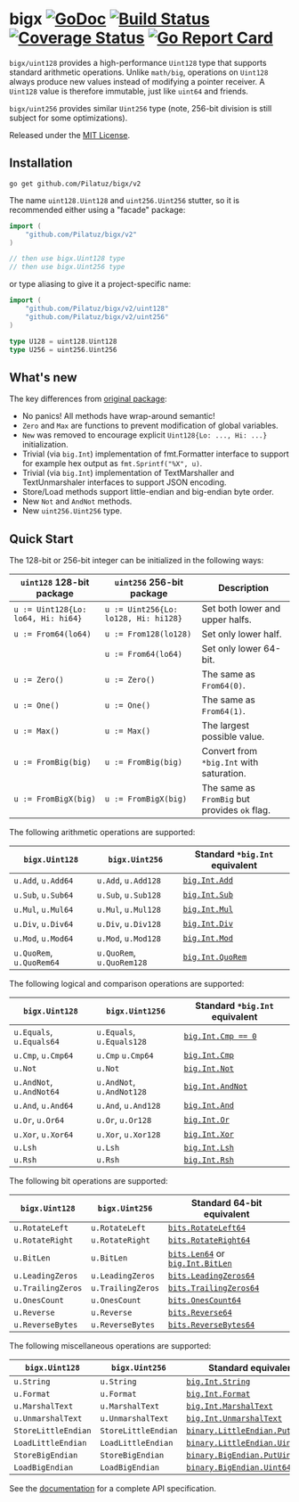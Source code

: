 # bigx [![GoDoc][doc-img]][doc] [![Build Status][ci-img]][ci] [![Coverage Status][cov-img]][cov] [![Go Report Card][reportcard-img]][reportcard]

`bigx/uint128` provides a high-performance `Uint128` type that supports standard arithmetic
operations. Unlike `math/big`, operations on `Uint128` always produce new values
instead of modifying a pointer receiver. A `Uint128` value is therefore immutable, just
like `uint64` and friends.

`bigx/uint256` provides similar `Uint256` type (note, 256-bit division is still subject for some optimizations).

Released under the [MIT License](LICENSE).


## Installation

```shell
go get github.com/Pilatuz/bigx/v2
```

The name `uint128.Uint128` and `uint256.Uint256` stutter, so it is recommended either using a "facade" package:

```go
import (
    "github.com/Pilatuz/bigx/v2"
)

// then use bigx.Uint128 type
// then use bigx.Uint256 type
```

or type aliasing to give it a project-specific name:

```go
import (
    "github.com/Pilatuz/bigx/v2/uint128"
    "github.com/Pilatuz/bigx/v2/uint256"
)

type U128 = uint128.Uint128
type U256 = uint256.Uint256
```


## What's new

The key differences from [original package](https://github.com/lukechampine/uint128):

- No panics! All methods have wrap-around semantic!
- `Zero` and `Max` are functions to prevent modification of global variables.
- `New` was removed to encourage explicit `Uint128{Lo: ..., Hi: ...}` initialization.
- Trivial (via `big.Int`) implementation of fmt.Formatter interface to support for example hex output as `fmt.Sprintf("%X", u)`.
- Trivial (via `big.Int`) implementation of TextMarshaller and TextUnmarshaler interfaces to support JSON encoding.
- Store/Load methods support little-endian and big-endian byte order.
- New `Not` and `AndNot` methods.
- New `uint256.Uint256` type.


## Quick Start

The 128-bit or 256-bit integer can be initialized in the following ways:

| `uint128` 128-bit package          | `uint256` 256-bit package            | Description                                       |
|------------------------------------|--------------------------------------|---------------------------------------------------|
| `u := Uint128{Lo: lo64, Hi: hi64}` | `u := Uint256{Lo: lo128, Hi: hi128}` | Set both lower and upper halfs.                   |
| `u := From64(lo64)`                | `u := From128(lo128)`                | Set only lower half.                              |
|                                    | `u := From64(lo64)`                  | Set only lower 64-bit.                            |
| `u := Zero()`                      | `u := Zero()`                        | The same as `From64(0)`.                          |
| `u := One()`                       | `u := One()`                         | The same as `From64(1)`.                          |
| `u := Max()`                       | `u := Max()`                         | The largest possible value.                       |
| `u := FromBig(big)`                | `u := FromBig(big)`                  | Convert from `*big.Int` with saturation.          |
| `u := FromBigX(big)`               | `u := FromBigX(big)`                 | The same as `FromBig` but provides `ok` flag.     |

The following arithmetic operations are supported:

| `bigx.Uint128`           | `bigx.Uint256`            | Standard `*big.Int` equivalent                                  |
|--------------------------|---------------------------|-----------------------------------------------------------------|
| `u.Add`, `u.Add64`       | `u.Add`, `u.Add128`       | [`big.Int.Add`](https://golang.org/pkg/math/big/#Int.Add)       |
| `u.Sub`, `u.Sub64`       | `u.Sub`, `u.Sub128`       | [`big.Int.Sub`](https://golang.org/pkg/math/big/#Int.Sub)       |
| `u.Mul`, `u.Mul64`       | `u.Mul`, `u.Mul128`       | [`big.Int.Mul`](https://golang.org/pkg/math/big/#Int.Mul)       |
| `u.Div`, `u.Div64`       | `u.Div`, `u.Div128`       | [`big.Int.Div`](https://golang.org/pkg/math/big/#Int.Div)       |
| `u.Mod`, `u.Mod64`       | `u.Mod`, `u.Mod128`       | [`big.Int.Mod`](https://golang.org/pkg/math/big/#Int.Mod)       |
| `u.QuoRem`, `u.QuoRem64` | `u.QuoRem`, `u.QuoRem128` | [`big.Int.QuoRem`](https://golang.org/pkg/math/big/#Int.QuoRem) |

The following logical and comparison operations are supported:

| `bigx.Uint128`           | `bigx.Uint1256`           | Standard `*big.Int` equivalent                                  |
|--------------------------|---------------------------|-----------------------------------------------------------------|
| `u.Equals`, `u.Equals64` | `u.Equals`, `u.Equals128` | [`big.Int.Cmp == 0`](https://golang.org/pkg/math/big/#Int.Cmp)  |
| `u.Cmp`, `u.Cmp64`       | `u.Cmp`     `u.Cmp64`     | [`big.Int.Cmp`](https://golang.org/pkg/math/big/#Int.Cmp)       |
| `u.Not`                  | `u.Not`                   | [`big.Int.Not`](https://golang.org/pkg/math/big/#Int.Not)       |
| `u.AndNot`, `u.AndNot64` | `u.AndNot`, `u.AndNot128` | [`big.Int.AndNot`](https://golang.org/pkg/math/big/#Int.AndNot) |
| `u.And`, `u.And64`       | `u.And`, `u.And128`       | [`big.Int.And`](https://golang.org/pkg/math/big/#Int.And)       |
| `u.Or`, `u.Or64`         | `u.Or`, `u.Or128`         | [`big.Int.Or`](https://golang.org/pkg/math/big/#Int.Or)         |
| `u.Xor`, `u.Xor64`       | `u.Xor`, `u.Xor128`       | [`big.Int.Xor`](https://golang.org/pkg/math/big/#Int.Xor)       |
| `u.Lsh`                  | `u.Lsh`                   | [`big.Int.Lsh`](https://golang.org/pkg/math/big/#Int.Lsh)       |
| `u.Rsh`                  | `u.Rsh`                   | [`big.Int.Rsh`](https://golang.org/pkg/math/big/#Int.Rsh)       |

The following bit operations are supported:

| `bigx.Uint128`    | `bigx.Uint256`    | Standard 64-bit equivalent                                                  |
|-------------------|-------------------|-----------------------------------------------------------------------------|
| `u.RotateLeft`    | `u.RotateLeft`    | [`bits.RotateLeft64`](https://golang.org/pkg/math/bits/#RotateLeft64)       |
| `u.RotateRight`   | `u.RotateRight`   | [`bits.RotateRight64`](https://golang.org/pkg/math/bits/#RotateRight64)     |
| `u.BitLen`        | `u.BitLen`        | [`bits.Len64`](https://golang.org/pkg/math/bits/#Len64) or [`big.Int.BitLen`](https://golang.org/pkg/math/big/#Int.BitLen) |
| `u.LeadingZeros`  | `u.LeadingZeros`  | [`bits.LeadingZeros64`](https://golang.org/pkg/math/bits/#LeadingZeros64)   |
| `u.TrailingZeros` | `u.TrailingZeros` | [`bits.TrailingZeros64`](https://golang.org/pkg/math/bits/#TrailingZeros64) |
| `u.OnesCount`     | `u.OnesCount`     | [`bits.OnesCount64`](https://golang.org/pkg/math/bits/#OnesCount64)         |
| `u.Reverse`       | `u.Reverse`       | [`bits.Reverse64`](https://golang.org/pkg/math/bits/#Reverse64)             |
| `u.ReverseBytes`  | `u.ReverseBytes`  | [`bits.ReverseBytes64`](https://golang.org/pkg/math/bits/#ReverseBytes64)   |

The following miscellaneous operations are supported:

| `bigx.Uint128`      | `bigx.Uint256`      | Standard equivalent                                                                  |
|---------------------|---------------------|--------------------------------------------------------------------------------------|
| `u.String`          | `u.String`          | [`big.Int.String`](https://golang.org/pkg/math/big/#Int.String)                      |
| `u.Format`          | `u.Format`          | [`big.Int.Format`](https://golang.org/pkg/math/big/#Int.Format)                      |
| `u.MarshalText`     | `u.MarshalText`     | [`big.Int.MarshalText`](https://golang.org/pkg/math/big/#Int.MarshalText)            |
| `u.UnmarshalText`   | `u.UnmarshalText`   | [`big.Int.UnmarshalText`](https://golang.org/pkg/math/big/#Int.UnmarshalText)        |
| `StoreLittleEndian` | `StoreLittleEndian` | [`binary.LittleEndian.PutUint64`](https://golang.org/pkg/encoding/binary/#ByteOrder) |
| `LoadLittleEndian`  | `LoadLittleEndian`  | [`binary.LittleEndian.Uint64`](https://golang.org/pkg/encoding/binary/#ByteOrder)    |
| `StoreBigEndian`    | `StoreBigEndian`    | [`binary.BigEndian.PutUint64`](https://golang.org/pkg/encoding/binary/#ByteOrder)    |
| `LoadBigEndian`     | `LoadBigEndian`     | [`binary.BigEndian.Uint64`](https://golang.org/pkg/encoding/binary/#ByteOrder)       |

See the [documentation][doc] for a complete API specification.


[doc-img]: https://godoc.org/github.com/Pilatuz/bigx/v2?status.svg
[doc]: https://godoc.org/github.com/Pilatuz/bigx/v2
[ci-img]: https://travis-ci.com/Pilatuz/bigx.svg?branch=master
[ci]: https://travis-ci.com/Pilatuz/bigx
[cov-img]: https://codecov.io/gh/Pilatuz/bigx/branch/master/graph/badge.svg
[cov]: https://codecov.io/gh/Pilatuz/bigx
[reportcard-img]: https://goreportcard.com/badge/github.com/Pilatuz/bigx
[reportcard]: https://goreportcard.com/report/github.com/Pilatuz/bigx
